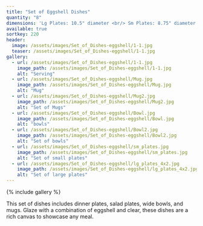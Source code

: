 ```yaml
---
title: "Set of Eggshell Dishes"
quantity: "8"
dimensions: 'Lg Plates: 10.5" diameter <br/> Sm Plates: 8.75" diameter <br/> Bowls: 2.5" high, 7.25" diameter <br/> Mugs: 4-4.3" high, 4-4.5" diameter <br/>'
available: true
sortkey: 220
header:
  image: /assets/images/Set_of_Dishes-eggshell/1-1.jpg
  teaser: /assets/images/Set_of_Dishes-eggshell/1-1.jpg
gallery:
  - url: /assets/images/Set_of_Dishes-eggshell/1-1.jpg
    image_path: /assets/images/Set_of_Dishes-eggshell/1-1.jpg
    alt: "Serving"
  - url: /assets/images/Set_of_Dishes-eggshell/Mug.jpg
    image_path: /assets/images/Set_of_Dishes-eggshell/Mug.jpg
    alt: "Mug"
  - url: /assets/images/Set_of_Dishes-eggshell/Mug2.jpg
    image_path: /assets/images/Set_of_Dishes-eggshell/Mug2.jpg
    alt: "Set of Mugs"
  - url: /assets/images/Set_of_Dishes-eggshell/Bowl.jpg
    image_path: /assets/images/Set_of_Dishes-eggshell/Bowl.jpg
    alt: "bowls"
  - url: /assets/images/Set_of_Dishes-eggshell/Bowl2.jpg
    image_path: /assets/images/Set_of_Dishes-eggshell/Bowl2.jpg
    alt: "Set of bowls"
  - url: /assets/images/Set_of_Dishes-eggshell/sm_plates.jpg
    image_path: /assets/images/Set_of_Dishes-eggshell/sm_plates.jpg
    alt: "Set of small plates"
  - url: /assets/images/Set_of_Dishes-eggshell/lg_plates_4x2.jpg
    image_path: /assets/images/Set_of_Dishes-eggshell/lg_plates_4x2.jpg
    alt: "Set of large plates"
---
```


{% include gallery %}

This set of dishes includes dinner plates, salad plates, wide bowls, and mugs.  Glaze with a combination of eggshell and clear, these dishes are a rich canvas to showcase any meal.

